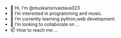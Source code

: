 - 👋 Hi, I’m @muskansrivastava023
- 👀 I’m interested in programming and music.
- 🌱 I’m currently learning python,web development.
- 💞️ I’m looking to collaborate on ...
- 📫 How to reach me ...

<!---
muskansrivastava023/muskansrivastava023 is a ✨ special ✨ repository because its `README.md` (this file) appears on your GitHub profile.
You can click the Preview link to take a look at your changes.
--->
